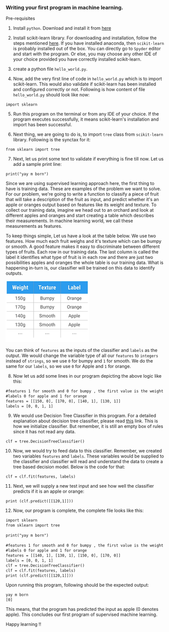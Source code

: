 
### Writing your first program in machine learning.

Pre-requisites
1.  Install `python`. Download and install it from [here](https://www.python.org/downloads/)
2. Install scikit-learn library. For downloading and installation, follow the steps mentioned [here](http://scikit-learn.org/stable/install.html). 
If you have installed anaconda, then `scikit-learn` is probably installed out of the box. You can directly go to `Spyder` editor and start with the program. 
Or else, you may choose any other IDE of your choice provided you have correctly installed scikit-learn.

3. create a python file `hello_world.py`.

4. Now, add the very first line of code in `hello_world.py` which is to import scikit-learn. This would also validate if scikit-learn has been installed and configured correctly or not. Following is how content of file `hello_world.py` should look like now:
````
import sklearn
````

5. Run this program on the terminal or from any IDE of your choice. If the program executes successfully, it means scikit-learn's installation and import has been successful.

6. Next thing, we are going to do is, to import `tree` class from `scikit-learn` library. Following is the synctax for it:
````
from sklearn import tree
````

7. Next, let us print some text to validate if everything is fine till now. Let us add a sample print line:
````
print("yay m born")
````

Since we are using supervised learning approach here, the first thing to have is training data. These are examples of the problem we want to solve. For our problem, we're going to write a function to classify a piece of fruit that will take a description of the fruit as input, and predict whether it's an apple or oranges output based on features like its weight and texture.
To collect our training data, imagine we head out to an orchard and look at different apples and oranges and start creating a table which describes their measurements. In machine learning world, we call these measurements as features.

To keep things simple, Let us have a look at the table below. We use two features. How much each fruit weighs and it's texture which can be bumpy or smooth. A good feature makes it easy to discriminate between different types of fruits. Each row in our training data. The last column is called the label it identifies what type of fruit is in each row and there are just two possibilities apples and oranges the whole table is our training data. What is happening in-turn is, our classifier will be trained on this data to identify outputs.
      
      
  ![data](ml_hello_world.png)


You can think of `features` as the inputs of the classifier and `labels` as the output. We would change the variable type of all our `features` to `integers` instead of `strings`, so we use `0` for bumpy and `1` for smooth. We do the same for our `labels`, so we use `0` for Apple and `1` for orange.

8. Now let us add some lines in our program depicting the above logic like this:
````
#features 1 for smooth and 0 for bumpy , the first value is the weight
#labels 0 for apple and 1 for orange
features = [[150, 0], [170, 0], [140, 1], [130, 1]]
labels = [0, 0, 1, 1]
````

9. We would use Decision Tree Classifier in this program. For a detailed explanation about decision tree classifier, please read [this](http://scikit-learn.org/stable/modules/generated/sklearn.tree.DecisionTreeClassifier.html) link. 
This is how we initialize classifier. But remember, it is still an empty box of rules since it has not read any data.
````
clf = tree.DecisionTreeClassifier()
````

10. Now, we would try to feed data to this classifier. Remember, we created two variables `features` and `labels`. 
These variables would be supplied to the classifier and classifier will read and understand the data to create a tree based decision model. 
Below is the code for that:
````
clf = clf.fit(features, labels)
````

11. Next, we will supply a new test input and see how well the classifier predicts if it is an apple or orange:
````
print (clf.predict([[120,1]]))
````

12. Now, our program is complete, the complete file looks like this:
````
import sklearn
from sklearn import tree

print("yay m born")

#features 1 for smooth and 0 for bumpy , the first value is the weight
#labels 0 for apple and 1 for orange
features = [[140, 1], [130, 1], [150, 0], [170, 0]]
labels = [0, 0, 1, 1]
clf = tree.DecisionTreeClassifier()
clf = clf.fit(features, labels)
print (clf.predict([[120,1]]))
````

Upon running this program, following should be the expected output:
````
yay m born
[0]
````

This means, that the program has predicted the input as apple (0 denotes apple). This concludes our first program of supervised machine learning.

Happy learning !!